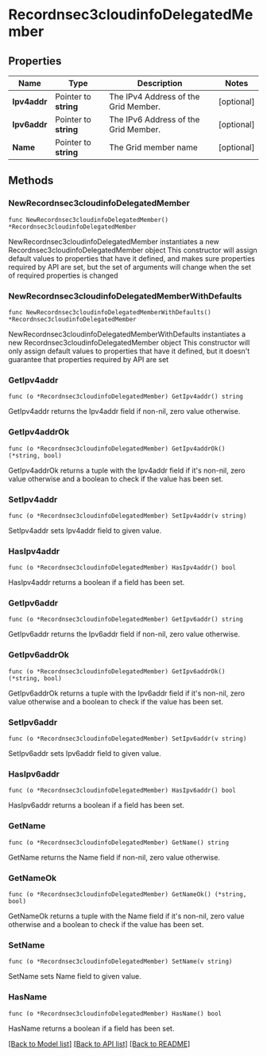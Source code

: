 # Recordnsec3cloudinfoDelegatedMember

## Properties

Name | Type | Description | Notes
------------ | ------------- | ------------- | -------------
**Ipv4addr** | Pointer to **string** | The IPv4 Address of the Grid Member. | [optional] 
**Ipv6addr** | Pointer to **string** | The IPv6 Address of the Grid Member. | [optional] 
**Name** | Pointer to **string** | The Grid member name | [optional] 

## Methods

### NewRecordnsec3cloudinfoDelegatedMember

`func NewRecordnsec3cloudinfoDelegatedMember() *Recordnsec3cloudinfoDelegatedMember`

NewRecordnsec3cloudinfoDelegatedMember instantiates a new Recordnsec3cloudinfoDelegatedMember object
This constructor will assign default values to properties that have it defined,
and makes sure properties required by API are set, but the set of arguments
will change when the set of required properties is changed

### NewRecordnsec3cloudinfoDelegatedMemberWithDefaults

`func NewRecordnsec3cloudinfoDelegatedMemberWithDefaults() *Recordnsec3cloudinfoDelegatedMember`

NewRecordnsec3cloudinfoDelegatedMemberWithDefaults instantiates a new Recordnsec3cloudinfoDelegatedMember object
This constructor will only assign default values to properties that have it defined,
but it doesn't guarantee that properties required by API are set

### GetIpv4addr

`func (o *Recordnsec3cloudinfoDelegatedMember) GetIpv4addr() string`

GetIpv4addr returns the Ipv4addr field if non-nil, zero value otherwise.

### GetIpv4addrOk

`func (o *Recordnsec3cloudinfoDelegatedMember) GetIpv4addrOk() (*string, bool)`

GetIpv4addrOk returns a tuple with the Ipv4addr field if it's non-nil, zero value otherwise
and a boolean to check if the value has been set.

### SetIpv4addr

`func (o *Recordnsec3cloudinfoDelegatedMember) SetIpv4addr(v string)`

SetIpv4addr sets Ipv4addr field to given value.

### HasIpv4addr

`func (o *Recordnsec3cloudinfoDelegatedMember) HasIpv4addr() bool`

HasIpv4addr returns a boolean if a field has been set.

### GetIpv6addr

`func (o *Recordnsec3cloudinfoDelegatedMember) GetIpv6addr() string`

GetIpv6addr returns the Ipv6addr field if non-nil, zero value otherwise.

### GetIpv6addrOk

`func (o *Recordnsec3cloudinfoDelegatedMember) GetIpv6addrOk() (*string, bool)`

GetIpv6addrOk returns a tuple with the Ipv6addr field if it's non-nil, zero value otherwise
and a boolean to check if the value has been set.

### SetIpv6addr

`func (o *Recordnsec3cloudinfoDelegatedMember) SetIpv6addr(v string)`

SetIpv6addr sets Ipv6addr field to given value.

### HasIpv6addr

`func (o *Recordnsec3cloudinfoDelegatedMember) HasIpv6addr() bool`

HasIpv6addr returns a boolean if a field has been set.

### GetName

`func (o *Recordnsec3cloudinfoDelegatedMember) GetName() string`

GetName returns the Name field if non-nil, zero value otherwise.

### GetNameOk

`func (o *Recordnsec3cloudinfoDelegatedMember) GetNameOk() (*string, bool)`

GetNameOk returns a tuple with the Name field if it's non-nil, zero value otherwise
and a boolean to check if the value has been set.

### SetName

`func (o *Recordnsec3cloudinfoDelegatedMember) SetName(v string)`

SetName sets Name field to given value.

### HasName

`func (o *Recordnsec3cloudinfoDelegatedMember) HasName() bool`

HasName returns a boolean if a field has been set.


[[Back to Model list]](../README.md#documentation-for-models) [[Back to API list]](../README.md#documentation-for-api-endpoints) [[Back to README]](../README.md)


